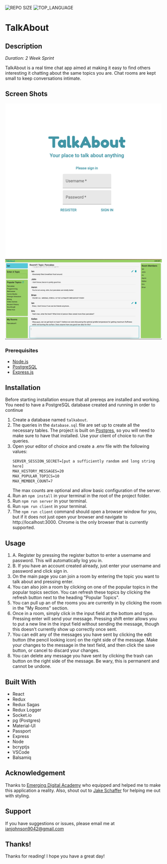 ![REPO SIZE](https://img.shields.io/github/repo-size/its-justus/talk-about.svg?style=flat-square)
![TOP_LANGUAGE](https://img.shields.io/github/languages/top/its-justus/talk-about.svg?style=flat-square)

# TalkAbout

## Description

_Duration: 2 Week Sprint_

TalkAbout is a real time chat app aimed at making it easy to find others interesting it chatting about the same topics you are. Chat rooms are kept small to keep conversations intimate.

## Screen Shots

![Login page](/documentation/images/login.png)
![Main page](/documentation/images/mainpage.png)

### Prerequisites

- [Node.js](https://nodejs.org/en/)
- [PostgreSQL](https://www.postgresql.org/download/)
- [Express.js](https://expressjs.com/)

## Installation

Before starting installation ensure that all prereqs are installed and working. You need to have a PostgreSQL database created and running in order to continue

1. Create a database named `talkabout`.
2. The queries in the `database.sql` file are set up to create all the necessary tables. The project is built on [Postgres](https://www.postgresql.org/download/), so you will need to make sure to have that installed. Use your client of choice to run the queries. 
3. Open your editor of choice and create a .env file with the following values:
	```
	SERVER_SESSION_SECRET=[put a sufficiently random and long string here]
	MAX_HISTORY_MESSAGES=20
	MAX_POPULAR_TOPICS=10
	MAX_MEMBER_COUNT=7
	```
	The max counts are optional and allow basic configuration of the server.
4. Run an `npm install` in your terminal in the root of the project folder.
5. Run `npm run server` in your terminal.
6. Run `npm run client` in your terminal.
7. The `npm run client` command should open a browser window for you, but if it does not just open your browser and navigate to http://localhost:3000. Chrome is the only browser that is currently supported.

## Usage

1. A. Register by pressing the register button to enter a username and password. This will automatically log you in.
1. B. If you have an account created already, just enter your username and password and click sign in.
2. On the main page you can join a room by entering the topic you want to talk about and pressing enter.
3. You can also join a room by clicking on one of the popular topics in the popular topics section. You can refresh these topics by clicking the refresh button next to the heading "Popular Topics".
4. You can pull up an of the rooms you are currently in by clicking the room in the "My Rooms" section.
5. Once in a room, simply click in the input field at the bottom and type. Pressing enter will send your message. Pressing shift enter allows you to put a new line in the input field without sending the message, though this doesn't currently show up correctly once sent.
6. You can edit any of the messages you have sent by clicking the edit button (the pencil looking icon) on the right side of the message. Make your changes to the message in the text field, and then click the save button, or cancel to discard your changes.
7. You can delete any message you have sent by clicking the trash can button on the right side of the message. Be wary, this is permanent and cannot be undone.


## Built With

* React
* Redux
* Redux Sagas
* Redux Logger
* Socket.io
* pg (Postgres)
* Material-UI
* Passport
* Express
* Node
* bcryptjs
* VSCode
* Balsamiq

## Acknowledgement
Thanks to [Emerging Digital Academy](www.emergingacademy.org) who equipped and helped me to make this application a reality. Also, shout out to [Jake Schaffer](https://github.com/JakeCr8Guru) for helping me out with styling.  

## Support
If you have suggestions or issues, please email me at [ianjohnson9042@gmail.com](ianjohnson9042@gmail.com)

## Thanks!

Thanks for reading! I hope you have a great day!